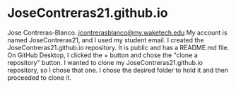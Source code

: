 # JoseContreras21.github.io 
Jose Contreras-Blanco. jcontrerasblanco@my.waketech.edu
My account is named JoseContreras21, and I used my student email.
I created the JoseContreras21.github.io repository. It is public and has a README.md file.
On GitHub Desktop, I clicked the + button and chose the "clone a repository" button. I wanted to clone my JoseContreras21.github.io repository, so I chose that one. I chose the desired folder to hold it and then proceeded to clone it.
